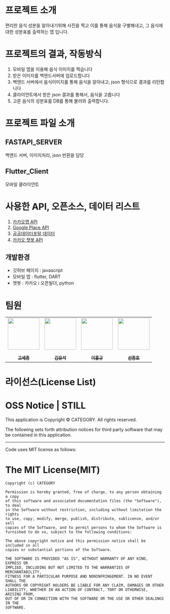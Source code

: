 # 프로젝트 소개

편리한 음식 성분을 알아내기위해 사진을 찍고 이를 통해 음식을 구별해내고, 그 음식에 대한 성분표를 출력하는 앱 입니다.



# 프로젝트의 결과, 작동방식

1. 모바일 앱을 이용해 음식 이미지를 찍습니다
2. 받은 이미지를 백엔드서버에 업로드합니다
3. 백엔드 서버에서 음식이미지를 통해 음식을 알아내고, json 형식으로 결과를 리턴합니다
4. 클라이언트에서 받은 json 결과를 통해서, 음식을 고릅니다
5. 고른 음식의 성분표를 DB를 통해 불러와 출력합니다. 






# 프로젝트 파일 소개


## FASTAPI_SERVER

백엔드 서버, 이미지처리, json 반환을 담당



## Flutter_Client

모바일 클라이언트



# 사용한 API, 오픈소스, 데이터 리스트

1. [카카오맵 API](https://apis.map.kakao.com/)
2. [Google Place API](https://developers.google.com/maps/documentation/places/web-service/overview)
3. [공공데이터포털 데이터](https://www.data.go.kr/)
4. [카카오 챗봇 API](https://i.kakao.com/docs/tutorial-chatbot-key-features) 



## 개발환경
- 깃허브 페이지 : javascript
- 모바일 앱 : flutter, DART
- 챗봇 : 카카오 i 오픈빌더, python






# 팀원
<p align="center">
<table align="center" >
   <tr>
        <td align="center"><a href="https://github.com/SebellKo"><img src="https://github.com/SebellKo.png" width="100px;" alt=""/><br /><sub><b><br/>고세종</b></sub></a></td>
        <td align="center"><a href="https://github.com/NAMUORI00"><img src="https://github.com/NAMUORI00.png" width="100px;" alt=""/><br /><sub><b><br/>김유석</b></sub></a></td>
        <td align="center"><a href="https://github.com/jymh22"><img src="https://github.com/jymh22.png" width="100px;" alt=""/><br /><sub><b><br/>이홍규</b></sub></a></td>
     <td align="center"><a href="https://github.com/claris0"><img src="https://github.com/claris0.png" width="100px;" alt=""/><br /><sub><b><br/>선종호</b></sub></a></td>
   </tr>
</table>




# 라이선스(License List)

# OSS Notice | STILL #

This application is Copyright © CATEGORY. All rights reserved.

The following sets forth attribution notices for third party software that may be contained in this application.


-----------------------------------------------------------------
Code uses MIT license as follows:

# The MIT License(MIT) #

``````````
Copyright (c) CATEGORY

Permission is hereby granted, free of charge, to any person obtaining a copy
of this software and associated documentation files (the "Software"), to deal
in the Software without restriction, including without limitation the rights
to use, copy, modify, merge, publish, distribute, sublicense, and/or sell
copies of the Software, and to permit persons to whom the Software is
furnished to do so, subject to the following conditions:
     
The above copyright notice and this permission notice shall be included in all
copies or substantial portions of the Software.
     
THE SOFTWARE IS PROVIDED "AS IS", WITHOUT WARRANTY OF ANY KIND, EXPRESS OR
IMPLIED, INCLUDING BUT NOT LIMITED TO THE WARRANTIES OF MERCHANTABILITY,
FITNESS FOR A PARTICULAR PURPOSE AND NONINFRINGEMENT. IN NO EVENT SHALL THE
AUTHORS OR COPYRIGHT HOLDERS BE LIABLE FOR ANY CLAIM, DAMAGES OR OTHER
LIABILITY, WHETHER IN AN ACTION OF CONTRACT, TORT OR OTHERWISE, ARISING FROM,
OUT OF OR IN CONNECTION WITH THE SOFTWARE OR THE USE OR OTHER DEALINGS IN THE
SOFTWARE.

